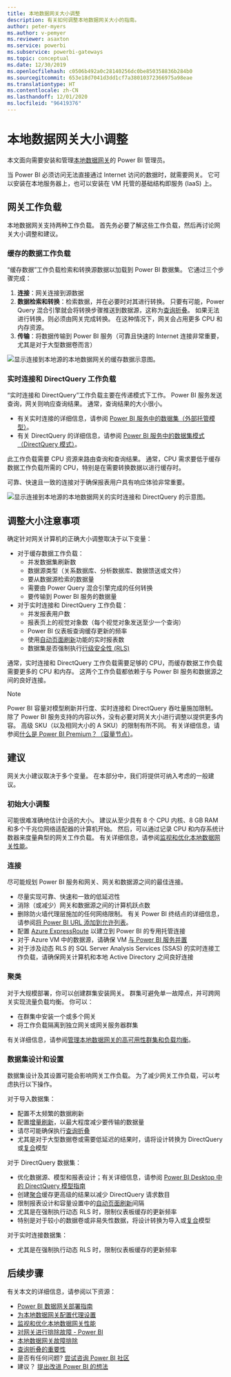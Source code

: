 ```yaml
---
title: 本地数据网关大小调整
description: 有关如何调整本地数据网关大小的指南。
author: peter-myers
ms.author: v-pemyer
ms.reviewer: asaxton
ms.service: powerbi
ms.subservice: powerbi-gateways
ms.topic: conceptual
ms.date: 12/30/2019
ms.openlocfilehash: c0506b492a0c28140256dc0be850358836b284b0
ms.sourcegitcommit: 653e18d7041d3dd1cf7a38010372366975a98eae
ms.translationtype: HT
ms.contentlocale: zh-CN
ms.lasthandoff: 12/01/2020
ms.locfileid: "96419376"
---
```

# <a name="on-premises-data-gateway-sizing"></a>本地数据网关大小调整

本文面向需要安装和管理[本地数据网关](../connect-data/service-gateway-onprem.md)的 Power BI 管理员。

当 Power BI 必须访问无法直接通过 Internet 访问的数据时，就需要网关。 它可以安装在本地服务器上，也可以安装在 VM 托管的基础结构即服务 (IaaS) 上。

## <a name="gateway-workloads"></a>网关工作负载

本地数据网关支持两种工作负载。 首先务必要了解这些工作负载，然后再讨论网关大小调整和建议。

### <a name="cached-data-workload"></a>缓存的数据工作负载

“缓存数据”工作负载检索和转换源数据以加载到 Power BI 数据集。 它通过三个步骤完成：

1. **连接**：网关连接到源数据
1. **数据检索和转换**：检索数据，并在必要时对其进行转换。 只要有可能，Power Query 混合引擎就会将转换步骤推送到数据源，这称为[查询折叠](power-query-folding.md)。 如果无法进行转换，则必须由网关完成转换。 在这种情况下，网关会占用更多 CPU 和内存资源。
1. **传输**：将数据传输到 Power BI 服务（可靠且快速的 Internet 连接非常重要，尤其是对于大型数据卷而言）

![显示连接到本地源的本地数据网关的缓存数据示意图。](media/gateway-onprem-sizing/gateway-onprem-workload-cached-data.png)

### <a name="live-connection-and-directquery-workloads"></a>实时连接和 DirectQuery 工作负载

“实时连接和 DirectQuery”工作负载主要在传递模式下工作。 Power BI 服务发送查询，网关则响应查询结果。 通常，查询结果的大小很小。

- 有关实时连接的详细信息，请参阅 [Power BI 服务中的数据集（外部托管模型）](../connect-data/service-datasets-understand.md#external-hosted-models)。
- 有关 DirectQuery 的详细信息，请参阅 [Power BI 服务中的数据集模式（DirectQuery 模式）](../connect-data/service-dataset-modes-understand.md#directquery-mode)。

此工作负载需要 CPU 资源来路由查询和查询结果。 通常，CPU 需求要低于缓存数据工作负载所需的 CPU，特别是在需要转换数据以进行缓存时。

可靠、快速且一致的连接对于确保报表用户具有响应体验非常重要。

![显示连接到本地源的本地数据网关的实时连接和 DirectQuery 的示意图。](media/gateway-onprem-sizing/gateway-onprem-workload-liveconnection-directquery.png)

## <a name="sizing-considerations"></a>调整大小注意事项

确定针对网关计算机的正确大小调整取决于以下变量：

- 对于缓存数据工作负载：
  - 并发数据集刷新数
  - 数据源类型（关系数据库、分析数据库、数据馈送或文件）
  - 要从数据源检索的数据量
  - 需要由 Power Query 混合引擎完成的任何转换
  - 要传输到 Power BI 服务的数据量
- 对于实时连接和 DirectQuery 工作负载：
  - 并发报表用户数
  - 报表页上的视觉对象数（每个视觉对象发送至少一个查询）
  - Power BI 仪表板查询缓存更新的频率
  - 使用[自动页面刷新](../create-reports/desktop-automatic-page-refresh.md)功能的实时报表数
  - 数据集是否强制执行[行级安全性 (RLS)](../create-reports/desktop-rls.md)

通常，实时连接和 DirectQuery 工作负载需要足够的 CPU，而缓存数据工作负载需要更多的 CPU 和内存。 这两个工作负载都依赖于与 Power BI 服务和数据源之间的良好连接。

> [!NOTE]
> Power BI 容量对模型刷新并行度、实时连接和 DirectQuery 吞吐量施加限制。 除了 Power BI 服务支持的内容以外，没有必要对网关大小进行调整以提供更多内容。 高级 SKU（以及相同大小的 A SKU）的限制有所不同。 有关详细信息，请参阅[什么是 Power BI Premium？（容量节点）](../admin/service-premium-what-is.md#capacity-nodes)。

## <a name="recommendations"></a>建议

网关大小建议取决于多个变量。 在本部分中，我们将提供可纳入考虑的一般建议。

### <a name="initial-sizing"></a>初始大小调整

可能很难准确地估计合适的大小。 建议从至少具有 8 个 CPU 内核、8 GB RAM 和多个千兆位网络适配器的计算机开始。 然后，可以通过记录 CPU 和内存系统计数器来度量典型的网关工作负载。 有关详细信息，请参阅[监视和优化本地数据网关性能](/data-integration/gateway/service-gateway-performance)。

### <a name="connectivity"></a>连接

尽可能规划 Power BI 服务和网关、网关和数据源之间的最佳连接。

- 尽量实现可靠、快速和一致的低延迟性
- 消除（或减少）网关和数据源之间的计算机跃点数
- 删除防火墙代理层施加的任何网络限制。 有关 Power BI 终结点的详细信息，请参阅[将 Power BI URL 添加到允许列表](../admin/power-bi-whitelist-urls.md)。
- 配置 [Azure ExpressRoute](/azure/expressroute/expressroute-introduction) 以建立到 Power BI 的专用托管连接
- 对于 Azure VM 中的数据源，请确保 VM [与 Power BI 服务并置](../admin/service-admin-where-is-my-tenant-located.md)
- 对于涉及动态 RLS 的 SQL Server Analysis Services (SSAS) 的实时连接工作负载，请确保网关计算机和本地 Active Directory 之间良好连接

### <a name="clustering"></a>聚类

对于大规模部署，你可以创建群集安装网关。 群集可避免单一故障点，并可跨网关实现流量负载均衡。 你可以：

- 在群集中安装一个或多个网关
- 将工作负载隔离到独立网关或网关服务器群集

有关详细信息，请参阅[管理本地数据网关的高可用性群集和负载均衡](/data-integration/gateway/service-gateway-high-availability-clusters)。

### <a name="dataset-design-and-settings"></a>数据集设计和设置

数据集设计及其设置可能会影响网关工作负载。 为了减少网关工作负载，可以考虑执行以下操作。

对于导入数据集：

- 配置不太频繁的数据刷新
- 配置[增量刷新](../admin/service-premium-incremental-refresh.md)，以最大程度减少要传输的数据量
- 请尽可能确保执行[查询折叠](power-query-folding.md)
- 尤其是对于大型数据卷或需要低延迟的结果时，请将设计转换为 DirectQuery 或[复合](../connect-data/service-dataset-modes-understand.md#composite-mode)模型

对于 DirectQuery 数据集：

- 优化数据源、模型和报表设计；有关详细信息，请参阅 [Power BI Desktop 中的 DirectQuery 模型指南](directquery-model-guidance.md)
- 创建[聚合](../transform-model/desktop-aggregations.md)缓存更高级的结果以减少 DirectQuery 请求数目
- 限制报表设计和容量设置中的[自动页面刷新](../create-reports/desktop-automatic-page-refresh.md)间隔
- 尤其是在强制执行动态 RLS 时，限制仪表板缓存的更新频率
- 特别是对于较小的数据卷或非易失性数据，将设计转换为导入或[复合](../connect-data/service-dataset-modes-understand.md#composite-mode)模型

对于实时连接数据集：

- 尤其是在强制执行动态 RLS 时，限制仪表板缓存的更新频率

## <a name="next-steps"></a>后续步骤

有关本文的详细信息，请参阅以下资源：

- [Power BI 数据网关部署指南](../connect-data/service-gateway-deployment-guidance.md)
- [为本地数据网关配置代理设置](/data-integration/gateway/service-gateway-proxy)
- [监视和优化本地数据网关性能](/data-integration/gateway/service-gateway-performance)
- [对网关进行排除故障 - Power BI](../connect-data/service-gateway-onprem-tshoot.md)
- [本地数据网关故障排除](/data-integration/gateway/service-gateway-tshoot)
- [查询折叠的重要性](power-query-folding.md)
- 是否有任何问题? [尝试咨询 Power BI 社区](https://community.powerbi.com/)
- 建议？ [提出改进 Power BI 的想法](https://ideas.powerbi.com)
